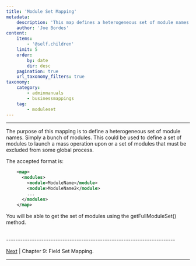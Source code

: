 ```yaml
---
title: 'Module Set Mapping'
metadata:
    description: 'This map defines a heterogeneous set of module names. Simply a bunch of modules.'
    author: 'Joe Bordes'
content:
    items:
        - '@self.children'
    limit: 5
    order:
        by: date
        dir: desc
    pagination: true
    url_taxonomy_filters: true
taxonomy:
    category:
        - adminmanuals
        - businessmappings
    tag:
        - moduleset
---
```

---

The purpose of this mapping is to define a heterogeneous set of module
names. Simply a bunch of modules. This could be used to define a set of
modules to launch a mass operation upon or a set of modules that must be
excluded from some global process.

The accepted format is:
```xml
    <map>
      <modules>
        <module>ModuleName</module>
        <module>ModuleName2</module>
        ...
      </modules> 
    </map>
```
You will be able to get the set of modules using the getFullModuleSet()
method.


<br>
------------------------------------------------------------------------

[Next](../10.field_set) | Chapter 9: Field Set Mapping.

------------------------------------------------------------------------